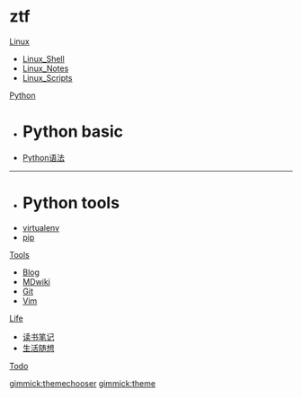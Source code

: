 # ztf

[Linux]()

  * [Linux_Shell](#!linux/linuxshell.md)
  * [Linux_Notes](#!linux/linuxnotes.md)
  * [Linux_Scripts](#!linux/linuxscripts.md)

[Python]()

  * # Python basic
  * [Python语法](#!python/python.md)
  - - - -
  * # Python tools
  * [virtualenv](#!python/virtualenv.md)
  * [pip](#!python/pip.md) 

[Tools]()

  * [Blog](#!tools/blog.md)
  * [MDwiki](#!tools/blog/mdwiki.md)
  * [Git](#!tools/git.md)
  * [Vim](#!tools/vim.md)

[Life]()

  * [读书笔记](#!life/notes.md)
  * [生活随想](#!life/diary.md)

[Todo](todo.md)

[gimmick:themechooser](Theme)
[gimmick:theme](readable)
